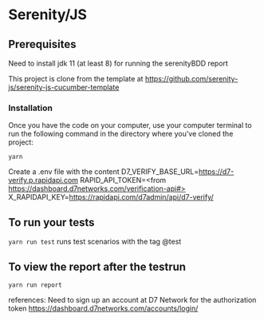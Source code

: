 # Serenity/JS 

## Prerequisites

Need to install jdk 11 (at least 8) for running the serenityBDD report

This project is clone from the template at 
https://github.com/serenity-js/serenity-js-cucumber-template


### Installation

Once you have the code on your computer, use your computer terminal to run the following command in the directory where you've cloned the project:
```
yarn
```

Create a .env file with the content
D7_VERIFY_BASE_URL=https://d7-verify.p.rapidapi.com
RAPID_API_TOKEN=<from https://dashboard.d7networks.com/verification-api#>
X_RAPIDAPI_KEY=<https://rapidapi.com/d7admin/api/d7-verify/>
## To run your tests
`yarn run test` runs test scenarios with the tag @test 

## To view the report after the testrun
`yarn run report`

references:
Need to sign up an account at D7 Network for the authorization token
https://dashboard.d7networks.com/accounts/login/


